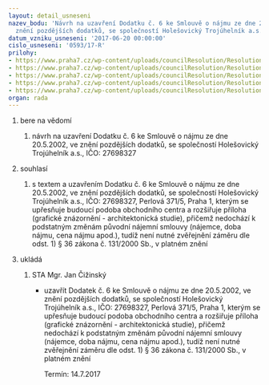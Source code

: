 ```yaml
---
layout: detail_usneseni
nazev_bodu: 'Návrh na uzavření Dodatku č. 6 ke Smlouvě o nájmu ze dne 20.5.2002, ve
  znění pozdějších dodatků, se společností Holešovický Trojúhelník a.s., IČO: 27698327'
datum_vzniku_usneseni: '2017-06-20 00:00:00'
cislo_usneseni: '0593/17-R'
prilohy:
- https://www.praha7.cz/wp-content/uploads/councilResolution/Resolutions/28617/export/01_HTdod6~219103.docx
- https://www.praha7.cz/wp-content/uploads/councilResolution/Resolutions/28617/export/02_HTdod6~219102.docx
- https://www.praha7.cz/wp-content/uploads/councilResolution/Resolutions/28617/export/03_HTdod6~219101.docx
- https://www.praha7.cz/wp-content/uploads/councilResolution/Resolutions/28617/export/04_HTdod6~219100.pdf
- https://www.praha7.cz/wp-content/uploads/councilResolution/Resolutions/28617/export/export~295791.pdf
organ: rada
---
```

<ol id="urzList" class="urzList_view"><li class="urzClass1" id=""><span name="1">bere na vědomí</span><ol class="urzOlClass"><li class="urzClass2" id="" style="text-align: left;"><span><p>návrh na uzavření Dodatku č. 6 ke Smlouvě o nájmu ze dne 20.5.2002, ve znění pozdějších dodatků, se společností Holešovický Trojúhelník a.s., IČO: 27698327</p></span></li></ol></li><li class="urzClass1" id=""><span name="26">souhlasí</span><ol class="urzOlClass"><li class="urzClass2" id="" style="text-align: left;"><span><p>s textem a uzavřením Dodatku č. 6 ke Smlouvě o nájmu ze dne 20.5.2002, ve znění pozdějších dodatků, se společností Holešovický Trojúhelník a.s., IČO: 27698327, Perlová 371/5, Praha 1, kterým se upřesňuje budoucí podoba obchodního centra a rozšiřuje příloha (grafické znázornění - architektonická studie), přičemž nedochází k podstatným změnám původní nájemní smlouvy (nájemce, doba nájmu, cena nájmu apod.), tudíž není nutné zvěřejnění záměru dle odst. 1) § 36 zákona č. 131/2000 Sb., v platném znění<br></p></span></li></ol></li><li class="urzClass1" id="urzUkoly"><span name="1">ukládá</span><ol class="urzOlClass"><li class="urzClass2"><span><p>STA Mgr. Jan Čižinský</p></span><ul class="urzUlClass"><li class="urzClass3"><span><p>uzavřít Dodatek č. 6 ke Smlouvě o nájmu ze dne 20.5.2002, ve znění pozdějších dodatků, se společností Holešovický Trojúhelník a.s., IČO: 27698327, Perlová 371/5, Praha 1, kterým se upřesňuje budoucí podoba obchodního centra a rozšiřuje příloha (grafické znázornění - architektonická studie), přičemž nedochází k podstatným změnám původní nájemní smlouvy (nájemce, doba nájmu, cena nájmu apod.), tudíž není nutné zvěřejnění záměru dle odst. 1) § 36 zákona č. 131/2000 Sb., v platném znění</p></span><span class="urzUkolTermin">  Termín:&nbsp;14.7.2017</span></li></ul></li></ol></li></ol>